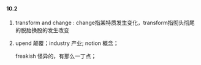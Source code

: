 #### 10.2

1.  transform and change : change指某特质发生变化，transform指彻头彻尾的脱胎换股的发生改变

2. upend 颠覆；industry 产业; notion 概念；

   freakish 怪异的，有那么一丁点；